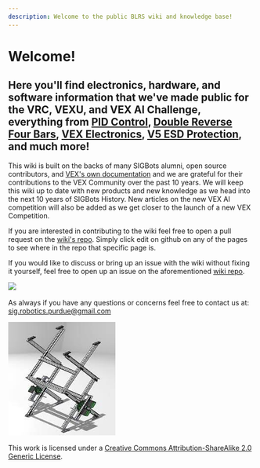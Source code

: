 ```yaml
---
description: Welcome to the public BLRS wiki and knowledge base!
---
```


# Welcome!

## Here you'll find electronics, hardware, and software information that we've made public for the VRC, VEXU, and VEX AI Challenge, everything from [PID Control](software/control-algorithms/pid-controller.md), [Double Reverse Four Bars](hardware/lifts/dr4b.md), [VEX Electronics](vex-electronics/vex-electronics/), [V5 ESD Protection](vex-electronics/v5-esd-protection-board.md), and much more!

This wiki is built on the backs of many SIGBots alumni, open source contributors, and [VEX's own documentation](https://kb.vex.com/hc/en-us) and we are grateful for their contributions to the VEX Community over the past 10 years. We will keep this wiki up to date with new products and new knowledge as we head into the next 10 years of SIGBots History. New articles on the new VEX AI competition will also be added as we get closer to the launch of a new VEX Competition.

If you are interested in contributing to the wiki feel free to open a pull request on the [wiki's repo](https://github.com/purduesigbots/BLRS-Wiki). Simply click edit on github on any of the pages to see where in the repo that specific page is.

If you would like to discuss or bring up an issue with the wiki without fixing it yourself, feel free to open up an issue on the aforementioned [wiki repo](https://github.com/purduesigbots/BLRS-Wiki).

![](.gitbook/assets/cjr_0346.jpg)

As always if you have any questions or concerns feel free to contact us at: [sig.robotics.purdue@gmail.com](mailto:Sig.robotics.purdue@gmail.com)

![](.gitbook/assets/image%20%2812%29.png)

 This work is licensed under a [Creative Commons Attribution-ShareAlike 2.0 Generic License](https://creativecommons.org/licenses/by-sa/2.0/).

